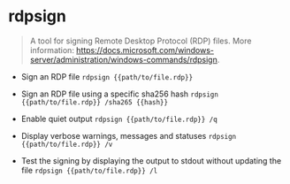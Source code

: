 # rdpsign
> A tool for signing Remote Desktop Protocol (RDP) files.
> More information: <https://docs.microsoft.com/windows-server/administration/windows-commands/rdpsign>.

- Sign an RDP file
`rdpsign {{path/to/file.rdp}}`

- Sign an RDP file using a specific sha256 hash
`rdpsign {{path/to/file.rdp}} /sha265 {{hash}}`

- Enable quiet output
`rdpsign {{path/to/file.rdp}} /q`

- Display verbose warnings, messages and statuses
`rdpsign {{path/to/file.rdp}} /v`

- Test the signing by displaying the output to stdout without updating the file
`rdpsign {{path/to/file.rdp}} /l`
